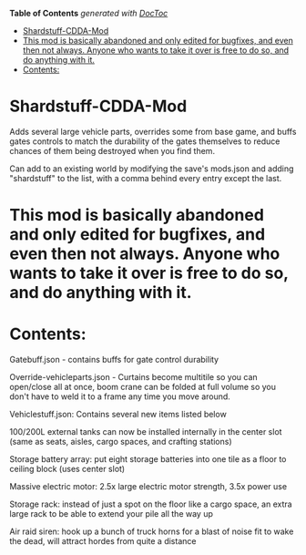 <!-- START doctoc generated TOC please keep comment here to allow auto update -->
<!-- DON'T EDIT THIS SECTION, INSTEAD RE-RUN doctoc TO UPDATE -->
**Table of Contents**  *generated with [DocToc](https://github.com/thlorenz/doctoc)*

- [Shardstuff-CDDA-Mod](#shardstuff-cdda-mod)
- [This mod is basically abandoned and only edited for bugfixes, and even then not always.  Anyone who wants to take it over is free to do so, and do anything with it.](#this-mod-is-basically-abandoned-and-only-edited-for-bugfixes-and-even-then-not-always--anyone-who-wants-to-take-it-over-is-free-to-do-so-and-do-anything-with-it)
- [Contents:](#contents)

<!-- END doctoc generated TOC please keep comment here to allow auto update -->

# Shardstuff-CDDA-Mod
Adds several large vehicle parts, overrides some from base game, and buffs gates controls to match the durability of the gates themselves to reduce chances of them being destroyed when you find them.

Can add to an existing world by modifying the save's mods.json and adding "shardstuff" to the list, with a comma behind every entry except the last.


# This mod is basically abandoned and only edited for bugfixes, and even then not always.  Anyone who wants to take it over is free to do so, and do anything with it.


# Contents:
Gatebuff.json - contains buffs for gate control durability

Override-vehicleparts.json - Curtains become multitile so you can open/close all at once, boom crane can be folded at full volume so you don't have to weld it to a frame any time you move around.

Vehiclestuff.json: Contains several new items listed below

100/200L external tanks can now be installed internally in the center slot (same as seats, aisles, cargo spaces, and crafting stations)
  
Storage battery array: put eight storage batteries into one tile as a floor to ceiling block (uses center slot)
  
Massive electric motor: 2.5x large electric motor strength, 3.5x power use
  
Storage rack: instead of just a spot on the floor like a cargo space, an extra large rack to be able to extend your pile all the way up
  
Air raid siren: hook up a bunch of truck horns for a blast of noise fit to wake the dead, will attract hordes from quite a distance
